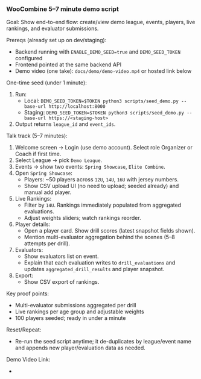 ### WooCombine 5–7 minute demo script

Goal: Show end-to-end flow: create/view demo league, events, players, live rankings, and evaluator submissions.

Prereqs (already set up on dev/staging):
- Backend running with `ENABLE_DEMO_SEED=true` and `DEMO_SEED_TOKEN` configured
- Frontend pointed at the same backend API
 - Demo video (one take): `docs/demo/demo-video.mp4` or hosted link below

One-time seed (under 1 minute):
1) Run:
   - Local: `DEMO_SEED_TOKEN=$TOKEN python3 scripts/seed_demo.py --base-url http://localhost:8000`
   - Staging: `DEMO_SEED_TOKEN=$TOKEN python3 scripts/seed_demo.py --base-url https://<staging-host>`
2) Output returns `league_id` and `event_ids`.

Talk track (5–7 minutes):
1) Welcome screen → Login (use demo account). Select role Organizer or Coach if first time.
2) Select League → pick `Demo League`.
3) Events → show two events: `Spring Showcase`, `Elite Combine`.
4) Open `Spring Showcase`:
   - Players: ~50 players across `12U`, `14U`, `16U` with jersey numbers.
   - Show CSV upload UI (no need to upload; seeded already) and manual add player.
5) Live Rankings:
   - Filter by `14U`. Rankings immediately populated from aggregated evaluations.
   - Adjust weights sliders; watch rankings reorder.
6) Player details:
   - Open a player card. Show drill scores (latest snapshot fields shown).
   - Mention multi-evaluator aggregation behind the scenes (5–8 attempts per drill).
7) Evaluators:
   - Show evaluators list on event.
   - Explain that each evaluation writes to `drill_evaluations` and updates `aggregated_drill_results` and player snapshot.
8) Export:
   - Show CSV export of rankings.

Key proof points:
- Multi-evaluator submissions aggregated per drill
- Live rankings per age group and adjustable weights
- 100 players seeded; ready in under a minute

Reset/Repeat:
- Re-run the seed script anytime; it de-duplicates by league/event name and appends new player/evaluation data as needed.

Demo Video Link:
- <link-to-hosted-video>


